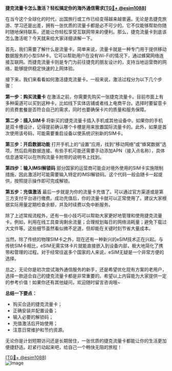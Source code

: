 **捷克流量卡怎么激活？轻松搞定你的海外通信需求[[TG💪+ @esim1088](https://t.me/s/esim1088)]**

在当今这个全球化的时代，出国旅行或工作已经变得越来越普遍。无论是去捷克旅游、学习还是出差，拥有一张优质的流量卡都是必不可少的。它不仅能够帮助你随时随地保持联系，还能让你轻松享受互联网带来的便利。那么，捷克流量卡到底该怎么激活呢？今天就来给大家详细讲解一下。

首先，我们需要了解什么是流量卡。简单来说，流量卡就是一种专门用于提供移动数据服务的小型SIM卡。它可以帮助用户在没有Wi-Fi的情况下，通过蜂窝网络连接互联网。而捷克流量卡则是专门为前往捷克的朋友设计的，支持当地运营商的网络，能够提供稳定快速的上网体验。

接下来，我们来看看如何激活捷克流量卡。一般来说，激活过程分为以下几个步骤：

**第一步：购买流量卡**
在激活之前，你需要先购买一张捷克流量卡。目前市面上有多种渠道可以买到这种卡，比如线下实体店铺或者线上电商平台。选择时要留意卡的资费套餐是否符合自己的需求，同时也要确保卡片的质量和服务保障。

**第二步：插入SIM卡**
将新买的捷克流量卡插入手机或其他设备中。如果你的手机是双卡槽设计，记得提前确认哪个卡槽是用来放置国际流量卡的。此外，如果是首次使用该号码，可能需要重启设备以使系统识别新的SIM卡。

**第三步：开启数据功能**
打开手机上的“设置”应用，找到“移动网络”或“蜂窝数据”选项，然后启用数据连接。有些手机可能还需要手动添加APN（接入点名称），具体信息通常可以在所购流量卡附带的说明书上找到。

**第四步：输入IMSI解锁码**
部分国家的运营商可能会对境外使用的SIM卡实施限制措施，因此激活时可能需要输入特定的IMSI解锁码。这个代码一般会随卡一起提供，按照提示操作即可完成解锁。

**第五步：充值激活**
最后一步就是为你的流量卡充值了。可以通过官方渠道或是第三方支付平台进行缴费。成功充值后，你的流量卡就可以正常使用了。建议大家根据实际用量定期检查余额，并及时续费以免中断服务。

除了上述常规流程外，还有一些小技巧可以帮助大家更好地管理和使用捷克流量卡。例如，利用在线工具查询剩余流量；合理规划每日的网络消耗量；避免下载过大文件等。这些细节虽然看似微不足道，但却能在关键时刻节省大量成本。

当然，除了传统的物理SIM卡之外，现在还有一种新兴的eSIM技术正在兴起。与传统SIM卡相比，eSIM无需实体卡片就能直接嵌入到设备内部，极大地简化了携带和管理的过程。对于经常往返多个国家的人来说，eSIM无疑是一个非常方便的选择。

总之，无论你是初次尝试海外通信服务的新手，还是希望优化现有方案的老用户，选择一款适合自己的捷克流量卡都是非常重要的。希望以上内容能为大家提供一定的参考价值！如果你还有其他疑问，欢迎随时留言咨询哦~

**总结一下要点：**
- 购买合适的捷克流量卡；
- 正确安装并配置设备；
- 输入必要的解锁码；
- 充值激活后开始使用；
- 注意日常维护和节约资源。

无论你是计划短期访问还是长期居住，一张优质的捷克流量卡都能让你的生活更加便捷舒适。赶紧行动起来吧，给自己一个畅快无阻的旅程！

[[TG💪+ @esim1088](https://t.me/s/esim1088)]  
![Image](https://i.postimg.cc/4NQfJmqS/Snipaste-2025-05-13-00-14-12.png)
